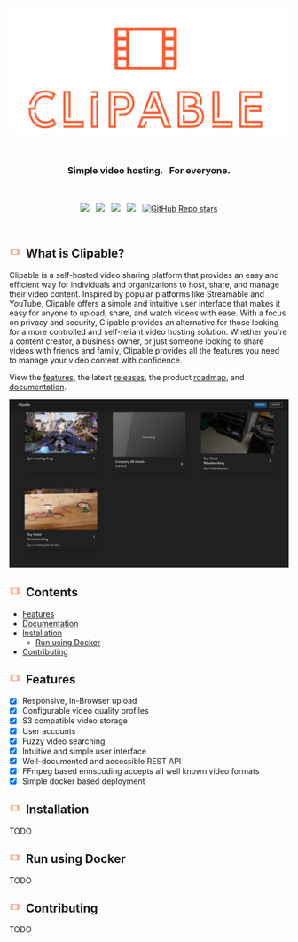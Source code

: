 <br>

<p align="center">
    <img width="600" src="./.assets/logo.svg" alt="Clipable Icon">
</p>

<br>

<h3 align="center">Simple video hosting. &nbsp; For everyone.</h3>

<br>

<p align="center">
    <a href="https://github.com/clipable/clipable"><img src="https://img.shields.io/github/v/release/clipable/clipable?color=%23ff00a0&include_prereleases&label=version&sort=semver&style=flat-square"></a>
    &nbsp;
    <a href="https://github.com/clipable/clipable"><img src="https://img.shields.io/badge/built%20with-Go-blue?style=flat-square"></a>
    &nbsp;
    <a href="https://github.com/clipable/clipable"><img src="https://img.shields.io/badge/built%20with-Typescript-blue?style=flat-square"></a>
    &nbsp;
	<a href="https://github.com/clipable/clipable/actions"><img src="https://img.shields.io/github/actions/workflow/status/clipable/clipable/images.yml?style=flat-square"></a>
    &nbsp;
    <a href="https://github.com/clipable/clipable"><img alt="GitHub Repo stars" src="https://img.shields.io/github/stars/clipable/clipable?style=social"></a>
</p>

<br>

<h2><img height="20" src="./.assets/icon.png">&nbsp;&nbsp;What is Clipable?</h2>

Clipable is a self-hosted video sharing platform that provides an easy and efficient way for individuals and organizations to host, share, and manage their video content. Inspired by popular platforms like Streamable and YouTube, Clipable offers a simple and intuitive user interface that makes it easy for anyone to upload, share, and watch videos with ease. With a focus on privacy and security, Clipable provides an alternative for those looking for a more controlled and self-reliant video hosting solution. Whether you're a content creator, a business owner, or just someone looking to share videos with friends and family, Clipable provides all the features you need to manage your video content with confidence.

View the [features](https://github.com/clipable/clipable/blob/master/README.md#features), the latest [releases](https://github.com/clipable/clipable/releases), the product [roadmap](https://github.com/clipable/clipable/milestones), and [documentation](https://github.com/clipable/clipable/wiki).

<img src="./.assets/preview.png">

<h2><img height="20" src="./.assets/icon.png">&nbsp;&nbsp;Contents</h2>

- [Features](#features)
- [Documentation](https://github.com/clipable/clipable/wiki)
- [Installation](#installation)
	- [Run using Docker](#run-using-docker)
- [Contributing](#contributing)

<h2><img height="20" src="./.assets/icon.png">&nbsp;&nbsp;Features</h2>

- [x] Responsive, In-Browser upload
- [x] Configurable video quality profiles
- [x] S3 compatible video storage
- [x] User accounts
- [x] Fuzzy video searching
- [x] Intuitive and simple user interface
- [x] Well-documented and accessible REST API
- [x] FFmpeg based ennscoding accepts all well known video formats
- [x] Simple docker based deployment

<h2><img height="20" src="./.assets/icon.png">&nbsp;&nbsp;Installation</h2>
 TODO
<h2><img height="20" src="./.assets/icon.png">&nbsp;&nbsp;Run using Docker</h2>
 TODO
<h2><img height="20" src="./.assets/icon.png">&nbsp;&nbsp;Contributing</h2>
 TODO